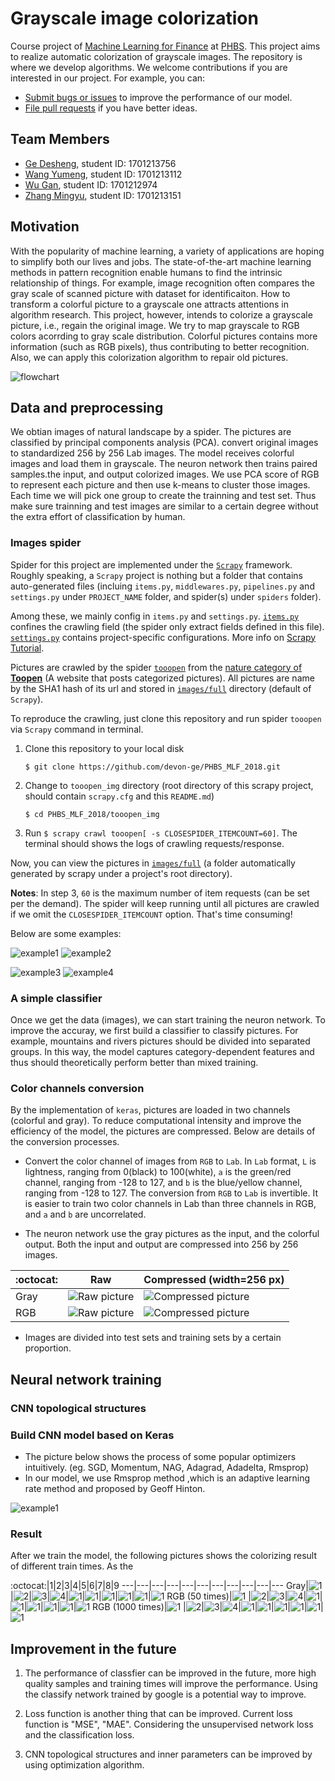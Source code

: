 # Grayscale image colorization

Course project of [Machine Learning for Finance](https://github.com/PHBS/2018.M1.MLF) at [PHBS](http://english.phbs.pku.edu.cn/). This project aims to realize automatic colorization of grayscale images. The
repository is where we develop algorithms. We welcome contributions if you are interested in our
project. For example, you can:

* [Submit bugs or issues](https://github.com/devon-ge/PHBS_MLF_2018/issues) to improve the performance of our model.
* [File pull requests](https://github.com/devon-ge/PHBS_MLF_2018/pulls) if you have better ideas.

## Team Members

* [Ge Desheng](https://github.com/devon-ge), student ID: 1701213756
* [Wang Yumeng](https://github.com/yumengwang123), student ID: 1701213112
* [Wu Gan](https://github.com/SuperWGAaron), student ID: 1701212974
* [Zhang Mingyu](https://github.com/myzhangcn), student ID: 1701213151

## Motivation

With the popularity of machine learning, a variety of applications are hoping to simplify
both our lives and jobs. The state-of-the-art machine learning methods in pattern recognition
enable humans to find the intrinsic relationship of things. For example, image recognition often
compares the gray scale of scanned picture with dataset for identificaiton. How to transform a
colorful picture to a grayscale one attracts attentions in algorithm research. This project, however,
intends to colorize a grayscale picture, i.e., regain the original image. We try to map grayscale to RGB
colors acorrding to gray scale distribution. Colorful pictures contains more
information (such as RGB pixels), thus contributing to better recognition. Also, we can apply this
colorization algorithm to repair old pictures.

![flowchart](test/flowchart.png)

## Data and preprocessing

We obtian images of natural landscape by a spider. The pictures are classified by principal components analysis (PCA). convert original images to standardized 256 by 256 Lab images. The model receives colorful images and load them in grayscale. The neuron network then trains paired samples.the input, and output colorized images.
We use PCA score of RGB to represent each picture and then use k-means to cluster those images. Each time we will pick one group to create the trainning and test set. Thus make sure trainning and test images are similar to a certain degree without the extra effort of classification by human.

### Images spider

Spider for this project are implemented under the [`Scrapy`](https://scrapy.org/) framework. Roughly speaking, a `Scrapy` project is nothing but a folder that contains auto-generated files (incluing `items.py`, `middlewares.py`, `pipelines.py` and `settings.py` under `PROJECT_NAME` folder, and spider(s) under `spiders` folder).

Among these, we mainly config in `items.py` and `settings.py`. [`items.py`](tooopen_img/tooopen_img/items.py) confines the crawling field (the spider only extract fields defined in this file). [`settings.py`](tooopen_img/tooopen_img/settings.py) contains project-specific configurations. More info on [Scrapy Tutorial](https://docs.scrapy.org/en/latest/intro/tutorial.html).

Pictures are crawled by the spider [`tooopen`](tooopen_img/tooopen_img/spiders/tooopen.py
) from the [nature category of **Toopen**](http://www.tooopen.com/img/87.aspx) (A website that posts categorized pictures). All pictures are name by the SHA1 hash of its url and stored in [`images/full`](images/full) directory (default of `Scrapy`).

To reproduce the crawling, just clone this repository and run spider `tooopen` via `Scrapy` command in terminal.

1. Clone this repository to your local disk

    `$ git clone https://github.com/devon-ge/PHBS_MLF_2018.git`

2. Change to `tooopen_img` directory (root directory of this scrapy project, should contain `scrapy.cfg` and this `README.md`)

    `$ cd PHBS_MLF_2018/tooopen_img`

3. Run `$ scrapy crawl tooopen[ -s CLOSESPIDER_ITEMCOUNT=60]`. The terminal should shows the logs of crawling requests/response.

Now, you can view the pictures in [`images/full`](images/full) (a folder automatically generated by
scrapy under a project's root directory).

**Notes**: In step 3, `60` is the maximum number of item requests (can be set per the demand).
The spider will keep running until all pictures are crawled if we
omit the `CLOSESPIDER_ITEMCOUNT` option. That's time consuming!

Below are some examples:

![example1](images/full/0a3f8ee9153997c651b82989799800d50a462dbd.jpg) ![example2](images/full/fb5f301c86b8e948cdb68a2e273fea24cdb8cdb1.jpg)

![example3](images/full/1d7de482b2f5359371ffd10a551ad07a3d86246b.jpg) ![example4](images/full/2d773493dc2415b631a66adc135e86c88e88fc03.jpg)

### A simple classifier

Once we get the data (images), we can start training the neuron network. To improve the accuray, we first build a classifier to classify pictures. For example, mountains and rivers pictures should be divided into separated groups. In this way, the model captures category-dependent features and thus should theoretically perform better than mixed training.

### Color channels conversion

By the implementation of `keras`, pictures are loaded in two channels (colorful and gray).  To reduce computational intensity and improve the efficiency of the model, the pictures are compressed. Below are details of the conversion processes.

* Convert the color channel of images from `RGB` to `Lab`. In `Lab` format, `L` is lightness, ranging from 0(black) to 100(white), `a` is the green/red channel, ranging from -128 to 127, and `b` is the blue/yellow channel, ranging from -128 to 127. The conversion from `RGB` to `Lab` is invertible. It is easier to train two color channels in Lab than three channels in RGB, and `a` and `b` are uncorrelated.

* The neuron network use the gray pictures as the input, and the colorful output. Both the input and output are compressed into 256 by 256 images.

:octocat:|Raw|Compressed (width=256 px)
---|---|---
Gray|![Raw picture](./test/example_Gray.jpg) | ![Compressed picture](./test/com_example_Gray.jpg)
RGB|![Raw picture](./test/example_RGB.jpg) | ![Compressed picture](./test/com_example_RGB.jpg)

* Images are divided into test sets and training sets by a certain proportion.

## Neural network training

### CNN topological structures

 
  
  






### Build CNN model based on Keras


* The picture below shows the process of some popular optimizers intuitively. (eg. SGD, Momentum, NAG, Adagrad, Adadelta, Rmsprop) 
* In our model, we use Rmsprop method ,which is an adaptive learning rate method and proposed by Geoff Hinton.


![example1](./test/optimizer.gif)

### Result

After we train the model, the following pictures shows the colorizing result of different train times. As the 

:octocat:|1|2|3|4|5|6|7|8|9
---|---|---|---|---|---|---|---|---|---|---
Gray|![1](./Gray2Lab/result_gray/img_0.png) |![2](./Gray2Lab/result_gray/img_1.png)|![3](./Gray2Lab/result_gray/img_2.png)|![4](./Gray2Lab/result_gray/img_3.png)|![1](./Gray2Lab/result_gray/img_4.png)|![1](./Gray2Lab/result_gray/img_5.png)|![1](./Gray2Lab/result_gray/img_6.png)|![1](./Gray2Lab/result_gray/img_7.png)|![1](./Gray2Lab/result_gray/img_8.png)|![1](./Gray2Lab/result_gray/img_9.png)
RGB (50 times)|![1](./Gray2Lab/result_50_times/img_0.png) |![2](./Gray2Lab/result_50_times/img_1.png)|![3](./Gray2Lab/result_50_times/img_2.png)|![4](./Gray2Lab/result_50_times/img_3.png)|![1](./Gray2Lab/result_50_times/img_4.png)|![1](./Gray2Lab/result_50_times/img_5.png)|![1](./Gray2Lab/result_50_times/img_6.png)|![1](./Gray2Lab/result_50_times/img_7.png)|![1](./Gray2Lab/result_50_times/img_8.png)|![1](./Gray2Lab/result_50_times/img_9.png)
RGB (1000 times)|![1](./Gray2Lab/result_50_times/img_0.png) |![2](./Gray2Lab/result_50_times/img_1.png)|![3](./Gray2Lab/result_50_times/img_2.png)|![4](./Gray2Lab/result_50_times/img_3.png)|![1](./Gray2Lab/result_50_times/img_4.png)|![1](./Gray2Lab/result_50_times/img_5.png)|![1](./Gray2Lab/result_50_times/img_6.png)|![1](./Gray2Lab/result_50_times/img_7.png)|![1](./Gray2Lab/result_50_times/img_8.png)|![1](./Gray2Lab/result_50_times/img_9.png)

## Improvement in the future 

1) The performance of classfier can be improved in the future, more high quality samples and training times will improve the performance. Using the classify network trained by google is a potential way to improve.

2) Loss function is another thing that can be improved. Current loss function is "MSE", "MAE". Considering the unsupervised network loss and the classification loss.

3) CNN topological structures and inner parameters can be improved by using  optimization algorithm.

